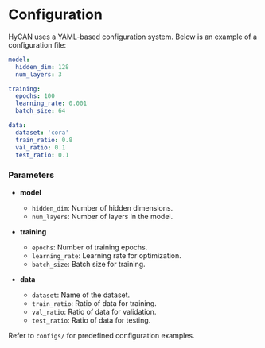 # Configuration

HyCAN uses a YAML-based configuration system. Below is an example of a configuration file:

```yaml
model:
  hidden_dim: 128
  num_layers: 3

training:
  epochs: 100
  learning_rate: 0.001
  batch_size: 64

data:
  dataset: 'cora'
  train_ratio: 0.8
  val_ratio: 0.1
  test_ratio: 0.1
```

### Parameters

- **model**
  - `hidden_dim`: Number of hidden dimensions.
  - `num_layers`: Number of layers in the model.

- **training**
  - `epochs`: Number of training epochs.
  - `learning_rate`: Learning rate for optimization.
  - `batch_size`: Batch size for training.

- **data**
  - `dataset`: Name of the dataset.
  - `train_ratio`: Ratio of data for training.
  - `val_ratio`: Ratio of data for validation.
  - `test_ratio`: Ratio of data for testing.

Refer to `configs/` for predefined configuration examples.
